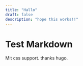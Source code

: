 ```yaml
---
title: "Hallo"
draft: false
description: "hope this works!!"
---
```


# Test Markdown
Mit css support. thanks hugo.
